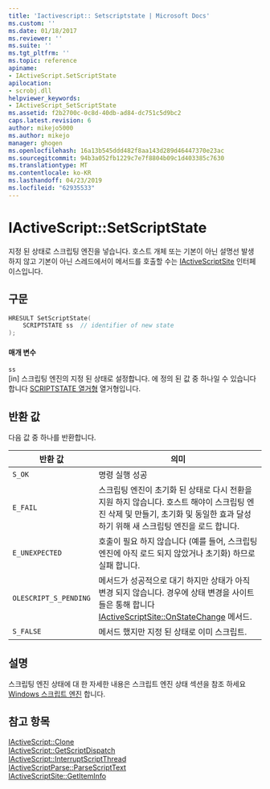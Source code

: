 ```yaml
---
title: 'Iactivescript:: Setscriptstate | Microsoft Docs'
ms.custom: ''
ms.date: 01/18/2017
ms.reviewer: ''
ms.suite: ''
ms.tgt_pltfrm: ''
ms.topic: reference
apiname:
- IActiveScript.SetScriptState
apilocation:
- scrobj.dll
helpviewer_keywords:
- IActiveScript_SetScriptState
ms.assetid: f2b2700c-0c8d-40db-ad84-dc751c5d9bc2
caps.latest.revision: 6
author: mikejo5000
ms.author: mikejo
manager: ghogen
ms.openlocfilehash: 16a13b545ddd482f8aa143d289d46447370e23ac
ms.sourcegitcommit: 94b3a052fb1229c7e7f8804b09c1d403385c7630
ms.translationtype: MT
ms.contentlocale: ko-KR
ms.lasthandoff: 04/23/2019
ms.locfileid: "62935533"
---
```

# <a name="iactivescriptsetscriptstate"></a>IActiveScript::SetScriptState
지정 된 상태로 스크립팅 엔진을 넣습니다. 호스트 개체 또는 기본이 아닌 설명선 발생 하지 않고 기본이 아닌 스레드에서이 메서드를 호출할 수는 [IActiveScriptSite](../../winscript/reference/iactivescriptsite.md) 인터페이스입니다.  
  
## <a name="syntax"></a>구문  
  
```cpp
HRESULT SetScriptState(  
    SCRIPTSTATE ss  // identifier of new state  
);  
```  
  
#### <a name="parameters"></a>매개 변수  
 `ss`  
 [in] 스크립팅 엔진의 지정 된 상태로 설정합니다. 에 정의 된 값 중 하나일 수 있습니다 합니다 [SCRIPTSTATE 열거형](../../winscript/reference/scriptstate-enumeration.md) 열거형입니다.  
  
## <a name="return-value"></a>반환 값  
 다음 값 중 하나를 반환합니다.  
  
|반환 값|의미|  
|------------------|-------------|  
|`S_OK`|명령 실행 성공|  
|`E_FAIL`|스크립팅 엔진이 초기화 된 상태로 다시 전환을 지원 하지 않습니다. 호스트 해야이 스크립팅 엔진 삭제 및 만들기, 초기화 및 동일한 효과 달성 하기 위해 새 스크립팅 엔진을 로드 합니다.|  
|`E_UNEXPECTED`|호출이 필요 하지 않습니다 (예를 들어, 스크립팅 엔진에 아직 로드 되지 않았거나 초기화) 하므로 실패 합니다.|  
|`OLESCRIPT_S_PENDING`|메서드가 성공적으로 대기 하지만 상태가 아직 변경 되지 않습니다. 경우에 상태 변경을 사이트 들은 통해 합니다 [IActiveScriptSite::OnStateChange](../../winscript/reference/iactivescriptsite-onstatechange.md) 메서드.|  
|`S_FALSE`|메서드 했지만 지정 된 상태로 이미 스크립트.|  
  
## <a name="remarks"></a>설명  
 스크립팅 엔진 상태에 대 한 자세한 내용은 스크립트 엔진 상태 섹션을 참조 하세요 [Windows 스크립트 엔진](../../winscript/windows-script-engines.md) 합니다.  
  
## <a name="see-also"></a>참고 항목  
 [IActiveScript::Clone](../../winscript/reference/iactivescript-clone.md)   
 [IActiveScript::GetScriptDispatch](../../winscript/reference/iactivescript-getscriptdispatch.md)   
 [IActiveScript::InterruptScriptThread](../../winscript/reference/iactivescript-interruptscriptthread.md)   
 [IActiveScriptParse::ParseScriptText](../../winscript/reference/iactivescriptparse-parsescripttext.md)   
 [IActiveScriptSite::GetItemInfo](../../winscript/reference/iactivescriptsite-getiteminfo.md)